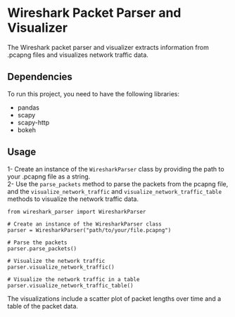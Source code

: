 # Wireshark Packet Parser and Visualizer
The Wireshark packet parser and visualizer extracts information from .pcapng files and visualizes network traffic data.

## Dependencies
To run this project, you need to have the following libraries:

* pandas
* scapy
* scapy-http
* bokeh

## Usage
1- Create an instance of the <code>WiresharkParser</code> class by providing the path to your .pcapng file as a string. <br>
2- Use the <code>parse_packets</code> method to parse the packets from the pcapng file, and the <code>visualize_network_traffic</code> and <code>visualize_network_traffic_table</code> methods to visualize the network traffic data.

```
from wireshark_parser import WiresharkParser

# Create an instance of the WiresharkParser class
parser = WiresharkParser("path/to/your/file.pcapng")

# Parse the packets
parser.parse_packets()

# Visualize the network traffic
parser.visualize_network_traffic()

# Visualize the network traffic in a table
parser.visualize_network_traffic_table()
```
The visualizations include a scatter plot of packet lengths over time and a table of the packet data.